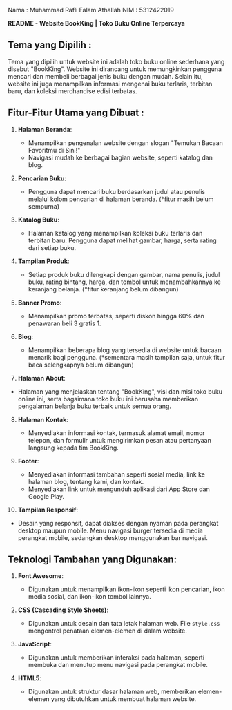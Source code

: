 Nama : Muhammad Rafli Falam Athallah
NIM  : 5312422019

**README - Website BookKing | Toko Buku Online Terpercaya**

Tema yang Dipilih :
-------------------
Tema yang dipilih untuk website ini adalah toko buku online sederhana yang disebut "BookKing". Website ini dirancang untuk memungkinkan pengguna mencari dan membeli berbagai jenis buku dengan mudah. Selain itu, website ini juga menampilkan informasi mengenai buku terlaris, terbitan baru, dan koleksi merchandise edisi terbatas.


Fitur-Fitur Utama yang Dibuat :
------------------------------
1. **Halaman Beranda**:
   - Menampilkan pengenalan website dengan slogan "Temukan Bacaan Favoritmu di Sini!"
   - Navigasi mudah ke berbagai bagian website, seperti katalog dan blog.

2. **Pencarian Buku**:
   - Pengguna dapat mencari buku berdasarkan judul atau penulis melalui kolom pencarian di halaman beranda. (*fitur masih belum sempurna)

3. **Katalog Buku**:
   - Halaman katalog yang menampilkan koleksi buku terlaris dan terbitan baru. Pengguna dapat melihat gambar, harga, serta rating dari setiap buku.

4. **Tampilan Produk**:
   - Setiap produk buku dilengkapi dengan gambar, nama penulis, judul buku, rating bintang, harga, dan tombol untuk menambahkannya ke keranjang belanja. (*fitur keranjang belum dibangun)

5. **Banner Promo**:
   - Menampilkan promo terbatas, seperti diskon hingga 60% dan penawaran beli 3 gratis 1.

6. **Blog**:
   - Menampilkan beberapa blog yang tersedia di website untuk bacaan menarik bagi pengguna. (*sementara masih tampilan saja, untuk fitur baca selengkapnya belum dibangun)

 7. **Halaman About**:
   - Halaman yang menjelaskan tentang "BookKing", visi dan misi toko buku online ini, serta bagaimana toko buku ini berusaha memberikan pengalaman belanja buku terbaik untuk semua orang.

8. **Halaman Kontak**:
   - Menyediakan informasi kontak, termasuk alamat email, nomor telepon, dan formulir untuk mengirimkan pesan atau pertanyaan langsung kepada tim BookKing.

9. **Footer**:
   - Menyediakan informasi tambahan seperti sosial media, link ke halaman blog, tentang kami, dan kontak.
   - Menyediakan link untuk mengunduh aplikasi dari App Store dan Google Play.

10. **Tampilan Responsif**:
   - Desain yang responsif, dapat diakses dengan nyaman pada perangkat desktop maupun mobile. Menu navigasi burger tersedia di media perangkat mobile, sedangkan desktop menggunakan bar navigasi.


Teknologi Tambahan yang Digunakan:
-----------------------------------
1. **Font Awesome**:
   - Digunakan untuk menampilkan ikon-ikon seperti ikon pencarian, ikon media sosial, dan ikon-ikon tombol lainnya.

2. **CSS (Cascading Style Sheets)**:
   - Digunakan untuk desain dan tata letak halaman web. File `style.css` mengontrol penataan elemen-elemen di dalam website.

3. **JavaScript**:
   - Digunakan untuk memberikan interaksi pada halaman, seperti membuka dan menutup menu navigasi pada perangkat mobile.

4. **HTML5**:
   - Digunakan untuk struktur dasar halaman web, memberikan elemen-elemen yang dibutuhkan untuk membuat halaman website.
